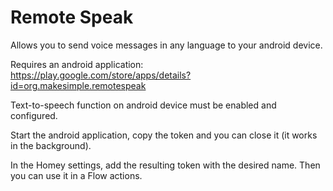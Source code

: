 # Remote Speak

Allows you to send voice messages in any language to your android device.

Requires an android application: https://play.google.com/store/apps/details?id=org.makesimple.remotespeak

Text-to-speech function on android device must be enabled and configured.

Start the android application, copy the token and you can close it (it works in the background).

In the Homey settings, add the resulting token with the desired name. Then you can use it in a Flow actions.
